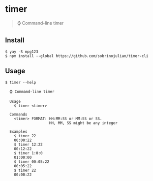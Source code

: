 # timer

> ⌚️ Command-line timer


## Install

```
$ yay -S mpg123
$ npm install --global https://github.com/sobrinojulian/timer-cli
```


## Usage

```
$ timer --help

  ⌚️ Command-line timer

  Usage
    $ timer <timer>

  Commands
    <timer> FORMAT: HH:MM:SS or MM:SS or SS.
                    HH, MM, SS might be any integer

  Examples
    $ timer 22
    00:00:22
    $ timer 12:22
    00:12:22
    $ timer 1:0:0
    01:00:00
    $ timer 00:05:22
    00:05:22
    $ timer 22
    00:00:22
```
